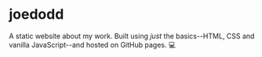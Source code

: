 # joedodd

A static website about my work. Built using _just_ the basics--HTML, CSS and vanilla JavaScript--and hosted on GitHub pages. 💻
